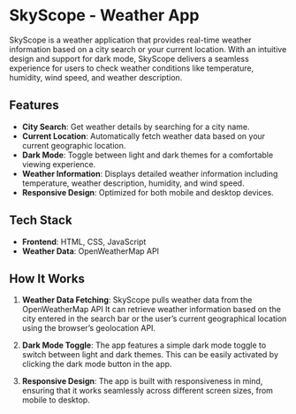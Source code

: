 # SkyScope - Weather App

SkyScope is a weather application that provides real-time weather information based on a city search or your current location. With an intuitive design and support for dark mode, SkyScope delivers a seamless experience for users to check weather conditions like temperature, humidity, wind speed, and weather description.

## Features

- **City Search**: Get weather details by searching for a city name.
- **Current Location**: Automatically fetch weather data based on your current geographic location.
- **Dark Mode**: Toggle between light and dark themes for a comfortable viewing experience.
- **Weather Information**: Displays detailed weather information including temperature, weather description, humidity, and wind speed.
- **Responsive Design**: Optimized for both mobile and desktop devices.

## Tech Stack

- **Frontend**: HTML, CSS, JavaScript
- **Weather Data**: OpenWeatherMap API 


## How It Works

1. **Weather Data Fetching**: SkyScope pulls weather data from the OpenWeatherMap API  It can retrieve weather information based on the city entered in the search bar or the user’s current geographical location using the browser’s geolocation API.
   
2. **Dark Mode Toggle**: The app features a simple dark mode toggle to switch between light and dark themes. This can be easily activated by clicking the dark mode button in the app.

3. **Responsive Design**: The app is built with responsiveness in mind, ensuring that it works seamlessly across different screen sizes, from mobile to desktop.




